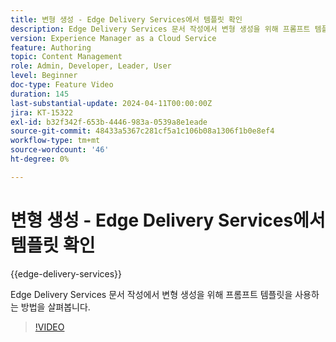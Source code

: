 ```yaml
---
title: 변형 생성 - Edge Delivery Services에서 템플릿 확인
description: Edge Delivery Services 문서 작성에서 변형 생성을 위해 프롬프트 템플릿을 사용하는 방법을 살펴봅니다.
version: Experience Manager as a Cloud Service
feature: Authoring
topic: Content Management
role: Admin, Developer, Leader, User
level: Beginner
doc-type: Feature Video
duration: 145
last-substantial-update: 2024-04-11T00:00:00Z
jira: KT-15322
exl-id: b32f342f-653b-4446-983a-0539a8e1eade
source-git-commit: 48433a5367c281cf5a1c106b08a1306f1b0e8ef4
workflow-type: tm+mt
source-wordcount: '46'
ht-degree: 0%

---
```


# 변형 생성 - Edge Delivery Services에서 템플릿 확인

{{edge-delivery-services}}

Edge Delivery Services 문서 작성에서 변형 생성을 위해 프롬프트 템플릿을 사용하는 방법을 살펴봅니다.

>[!VIDEO](https://video.tv.adobe.com/v/3441338/?learn=on&captions=kor)

